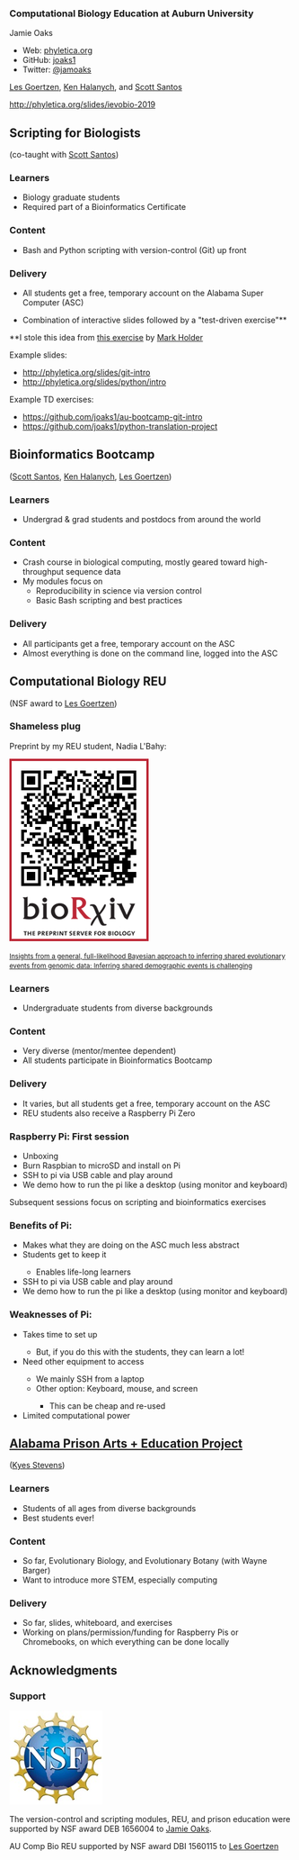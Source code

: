 ### Computational Biology Education at Auburn University

Jamie Oaks
-   Web: [phyletica.org](http://phyletica.org)
-   GitHub: [joaks1](https://github.com/joaks1)
-   Twitter: [@jamoaks](https://twitter.com/jamoaks)

[Les Goertzen](http://www.auburn.edu/academic/cosam/faculty/biology/goertzen/),
[Ken Halanych](http://metazoan.auburn.edu/halanych/lab/),
and
[Scott Santos](http://webhome.auburn.edu/~santosr/)

<http://phyletica.org/slides/ievobio-2019>



## Scripting for Biologists
(co-taught with [Scott Santos](http://webhome.auburn.edu/~santosr/))


### Learners
-   Biology graduate students
-   Required part of a Bioinformatics Certificate


### Content
-   Bash and Python scripting with version-control (Git) up front


### Delivery
-   All students get a free, temporary account on the Alabama Super Computer (ASC)

-   Combination of interactive slides followed by a "test-driven exercise"\*\*

\*\*I stole this idea from
[this exercise](https://github.com/mtholder/swc-tree-support-ex)
by
[Mark Holder](http://phylo.bio.ku.edu/content/mark-t-holder)


Example slides:
-   <http://phyletica.org/slides/git-intro>
-   <http://phyletica.org/slides/python/intro>

Example TD exercises:
-   <https://github.com/joaks1/au-bootcamp-git-intro>
-   <https://github.com/joaks1/python-translation-project>



## Bioinformatics Bootcamp
([Scott Santos](http://webhome.auburn.edu/~santosr/),
[Ken Halanych](http://metazoan.auburn.edu/halanych/lab/),
[Les Goertzen](http://www.auburn.edu/academic/cosam/faculty/biology/goertzen/))


### Learners
-   Undergrad & grad students and postdocs from around the world


### Content
-   Crash course in biological computing, mostly geared toward high-throughput
    sequence data
-   My modules focus on
    -   Reproducibility in science via version control
    -   Basic Bash scripting and best practices


### Delivery
-   All participants get a free, temporary account on the ASC
-   Almost everything is done on the command line, logged into the ASC



## Computational Biology REU
(NSF award to
[Les Goertzen](http://www.auburn.edu/academic/cosam/faculty/biology/goertzen/))


### Shameless plug

Preprint by my REU student, Nadia L'Bahy:

<a href="https://www.biorxiv.org/content/10.1101/679878v1"><img src="../images/codemog-qr-code.png" alt="QR Code" style="border:0px;max-height: 500px;" /></a>

<a href="https://www.biorxiv.org/content/10.1101/679878v1">
<small>Insights from a general, full-likelihood Bayesian approach to inferring shared
evolutionary events from genomic data: Inferring shared demographic events is
challenging</small>
</a>


### Learners
-   Undergraduate students from diverse backgrounds


### Content
-   Very diverse (mentor/mentee dependent)
-   All students participate in Bioinformatics Bootcamp


### Delivery
-   It varies, but all students get a free, temporary account on the ASC
-   REU students also receive a Raspberry Pi Zero


### Raspberry Pi: First session

<ul>
	<li class="fragment fade-up">
        Unboxing
    </li>
	<li class="fragment fade-up">
        Burn Raspbian to microSD and install on Pi
    </li>
	<li class="fragment fade-up">
        SSH to pi via USB cable and play around
    </li>
	<li class="fragment fade-up">
        We demo how to run the pi like a desktop (using monitor and keyboard)
    </li>
</ul>

<p class="fragment fade-up">
    Subsequent sessions focus on scripting and bioinformatics exercises
</p>


### Benefits of Pi:

<ul>
	<li class="fragment fade-up">
        Makes what they are doing on the ASC much less abstract
    </li>
	<li class="fragment fade-up">
        Students get to keep it
    </li>
    <ul>
	    <li class="fragment fade-up">
            Enables life-long learners
        </li>
    </ul>
	<li class="fragment fade-up">
        SSH to pi via USB cable and play around
    </li>
	<li class="fragment fade-up">
        We demo how to run the pi like a desktop (using monitor and keyboard)
    </li>
</ul>


### Weaknesses of Pi:

<ul>
	<li class="fragment fade-up">
        Takes time to set up   
    </li>
    <ul>
	    <li class="fragment fade-up">
            But, if you do this with the students, they can learn a lot!
        </li>
    </ul>
	<li class="fragment fade-up">
        Need other equipment to access
    </li>
    <ul>
	    <li class="fragment fade-up">
            We mainly SSH from a laptop
        </li>
	    <li class="fragment fade-up">
            Other option: Keyboard, mouse, and screen
        </li>
        <ul>
	        <li class="fragment fade-up">
                This can be cheap and re-used
            </li>
        </ul>
    </ul>
	<li class="fragment fade-up">
        Limited computational power
    </li>
</ul>



## [Alabama Prison Arts + Education Project](http://apaep.auburn.edu/)
([Kyes Stevens](http://apaep.auburn.edu/staff/))


### Learners
<ul>
    <li class="fragment fade-up">
        Students of all ages from diverse backgrounds
    </li>
    <li class="fragment fade-up">
        Best students ever!
    </li>
</ul>


### Content
-   So far, Evolutionary Biology, and Evolutionary Botany (with Wayne Barger)
-   Want to introduce more STEM, especially computing


### Delivery
-   So far, slides, whiteboard, and exercises
-   Working on plans/permission/funding for Raspberry Pis or Chromebooks, on
    which everything can be done locally



## Acknowledgments


### Support

<a href="https://nsf.gov/"><img src="../images/nsf.jpg" alt="NSF" style="border:0px;max-height: 500px;" /></a>

The version-control and scripting modules, REU, and prison education were
supported by NSF award DEB 1656004 to [Jamie Oaks](http://phyletica.org).

AU Comp Bio REU supported by NSF award DBI 1560115 to [Les Goertzen](http://www.auburn.edu/academic/cosam/faculty/biology/goertzen/)
